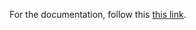 For the documentation, follow this  <a href="https://htmlpreview.github.io/?https://github.com/ahhz/moving_window/blob/gen_html/documentation/html/index.html" target="_blank">this link</a>.
